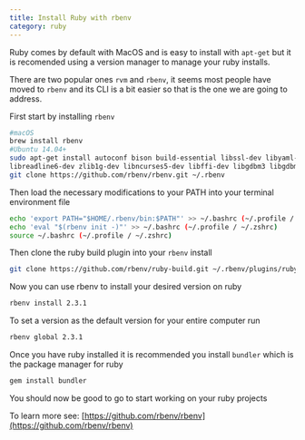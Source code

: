 ```yaml
---
title: Install Ruby with rbenv
category: ruby
---
```


Ruby comes by default with MacOS and is easy to install with ```apt-get``` 
but it is recomended using a version manager to manage your ruby installs.

There are two popular ones ```rvm``` and ```rbenv```, it seems most people have moved to ```rbenv```
and its CLI is a bit easier so that is the one we are going to address. 

First start by installing ```rbenv```

```sh
#macOS
brew install rbenv
#Ubuntu 14.04+
sudo apt-get install autoconf bison build-essential libssl-dev libyaml-dev\
libreadline6-dev zlib1g-dev libncurses5-dev libffi-dev libgdbm3 libgdbm-dev
git clone https://github.com/rbenv/rbenv.git ~/.rbenv
```
Then load the necessary modifications to your PATH into your terminal environment file 

```sh
echo 'export PATH="$HOME/.rbenv/bin:$PATH"' >> ~/.bashrc (~/.profile / ~/.zshrc)
echo 'eval "$(rbenv init -)"' >> ~/.bashrc (~/.profile / ~/.zshrc)
source ~/.bashrc (~/.profile / ~/.zshrc)
```

Then clone the ruby build plugin into your ```rbenv``` install 

```sh
git clone https://github.com/rbenv/ruby-build.git ~/.rbenv/plugins/ruby-build
```
Now you can use rbenv to install your desired version on ruby 

```sh
rbenv install 2.3.1
```

To set a version as the default version for your entire computer run

```sh
rbenv global 2.3.1
```
Once you have ruby installed it is recommended you install ```bundler``` which is the package manager for ruby

```sh
gem install bundler
```
You should now be good to go to start working on your ruby projects 


To learn more see: [https://github.com/rbenv/rbenv](https://github.com/rbenv/rbenv)
